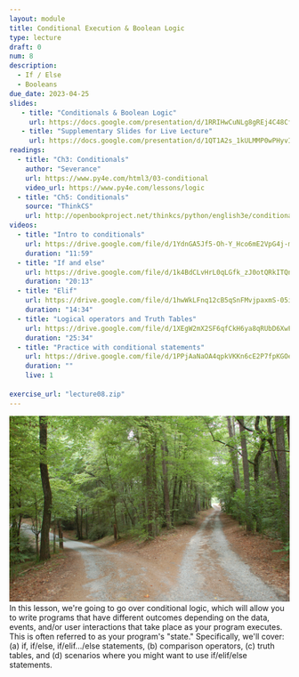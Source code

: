 ```yaml
---
layout: module
title: Conditional Execution & Boolean Logic
type: lecture
draft: 0
num: 8
description:
  - If / Else
  - Booleans
due_date: 2023-04-25
slides: 
   - title: "Conditionals & Boolean Logic"
     url: https://docs.google.com/presentation/d/1RRIHwCuNLg8gREj4C48Cf1iLhSYuLljT/edit?usp=sharing&ouid=117551212520532352302&rtpof=true&sd=true
   - title: "Supplementary Slides for Live Lecture"
     url: https://docs.google.com/presentation/d/1QT1A2s_1kULMMP0wPHyvIdf3pxWQ6WHo/edit?usp=sharing&ouid=117551212520532352302&rtpof=true&sd=true
readings:
  - title: "Ch3: Conditionals"
    author: "Severance"
    url: https://www.py4e.com/html3/03-conditional
    video_url: https://www.py4e.com/lessons/logic
  - title: "Ch5: Conditionals"
    source: "ThinkCS"
    url: http://openbookproject.net/thinkcs/python/english3e/conditionals.html
videos:
  - title: "Intro to conditionals"
    url: https://drive.google.com/file/d/1YdnGA5Jf5-Oh-Y_Hco6mE2VpG4j-myTY/view?usp=sharing
    duration: "11:59"
  - title: "If and else"
    url: https://drive.google.com/file/d/1k4BdCLvHrL0qLGfk_zJ0otQRkITQnFNh/view?usp=sharing
    duration: "20:13"
  - title: "Elif"
    url: https://drive.google.com/file/d/1hwWkLFnq12cB5qSnFMvjpaxmS-05iy5M/view?usp=sharing
    duration: "14:34"
  - title: "Logical operators and Truth Tables"
    url: https://drive.google.com/file/d/1XEgW2mX2SF6qfCkH6ya8qRUbD6XwFz5m/view?usp=sharing
    duration: "25:34"
  - title: "Practice with conditional statements"
    url: https://drive.google.com/file/d/1PPjAaNaOA4qpkVKKn6cE2P7fpKGOeAj5/view?usp=sharing
    duration: ""
    live: 1

exercise_url: "lecture08.zip"
---
```


<img class="module-image" src="/assets/images/lectures/fork.jpg" /> In this lesson, we're going to go over conditional logic, which will allow you to write programs that have different outcomes depending on the data, events, and/or user interactions that take place as your program executes. This is often referred to as your program's "state." Specifically, we'll cover: (a) if, if/else, if/elif.../else statements, (b) comparison operators, (c) truth tables, and (d) scenarios where you might want to use if/elif/else statements.
